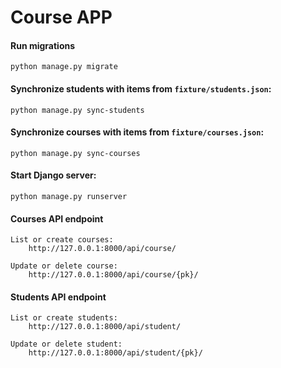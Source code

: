 # Course APP

#### Run migrations
```
python manage.py migrate
```


#### Synchronize students with items from `fixture/students.json`:
```
python manage.py sync-students
```

#### Synchronize courses with items from `fixture/courses.json`:
```
python manage.py sync-courses
```

#### Start Django server:
``` 
python manage.py runserver
```

#### Courses API endpoint
```
List or create courses:
    http://127.0.0.1:8000/api/course/

Update or delete course:
    http://127.0.0.1:8000/api/course/{pk}/
```

#### Students API endpoint
```
List or create students:
    http://127.0.0.1:8000/api/student/

Update or delete student:
    http://127.0.0.1:8000/api/student/{pk}/
```